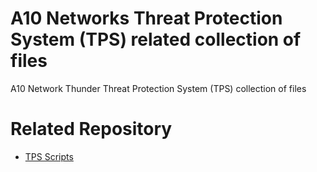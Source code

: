 # A10 Networks Threat Protection System (TPS) related collection of files

A10 Network Thunder Threat Protection System (TPS) collection of files

# Related Repository
- [TPS Scripts](https://github.com/a10networks/tps-scripts)
